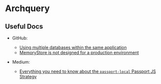 # Archquery

## Useful Docs

- GitHub:

  - [Using multiple databases within the same application](https://stackoverflow.com/questions/16261111/using-multiple-databases-within-the-same-application)
  - [MemoryStore is not designed for a production environment](https://stackoverflow.com/questions/44882535/warning-connect-session-memorystore-is-not-designed-for-a-production-environm)

- Medium:

  - [Everything you need to know about the `passport-local` Passport JS Strategy](https://levelup.gitconnected.com/everything-you-need-to-know-about-the-passport-local-passport-js-strategy-633bbab6195)
